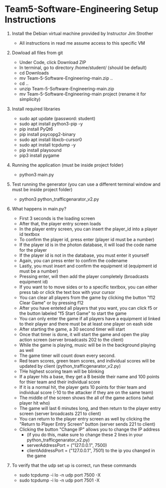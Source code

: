 # Team5-Software-Engineering Setup Instructions

  1. Install the Debian virtual machine provided by Instructor Jim Strother
     - All instructions in read me assume access to this specific VM
    
  2. Dowload all files from git
     - Under Code, click Download ZIP
     - In terminal, go to directory /home/student/ (should be default)
     - cd Downloads
     - mv Team-5-Software-Engineering-main.zip ..
     - cd ..
     - unzip Team-5-Software-Engineering-main.zip
     - mv Team-5-Software-Engineering-main project (rename it for simplicity)

  3. Install required libraries
     - sudo apt update (password: student)
     - sudo apt install python3-pip -y
     - pip install PyQt6
     - pip install psycopg2-binary
     - sudo apt install libxcb-cursor0
     - sudo apt install tcpdump -y
     - pip install playsound
     - pip3 install pygame

    
  4. Running the application (must be inside project folder)
     - python3 main.py
    
  5. Test running the generator (you can use a different terminal window and must be inside project folder)
     - python3 python_trafficgenarator_v2.py

  6. What happens in main.py?
     - First 3 seconds is the loading screen
     - After that, the player entry screen loads
     - In the player entry screen, you can insert the player_id into a player id textbox
     - To confirm the player id, press enter (player id must be a number)
     - If the player id is in the photon database, it will load the code name for the player
     - If the player id is not in the database, you must enter it yourself 
     - Again, you can press enter to confirm the codename
     - Lastly, you must insert and confirm the equipment id (equipment id must be a number)
     - Pressing enter, will then add the player completely (broadcasts equipment id)
     - If you want to to move sides or to a specific textbox, you can either press tab or click the text box with your cursor
     - You can clear all players from the game by clicking the button "f12 Clear Game" or by pressing f12
     - After you have enteted all players that you want, you can click f5 or the button labeled "f5 Start Game" to start the game
     - You can only enter the game if all players have a equipment id linked to their player and there must be at least one player on eash side
     - After starting the game, a 30 second timer will start 
     - Once that timer is done, it will start the game and open the play action screen (server broadcasts 202 to the client)
     - While the game is playing, music will be in the background playing as well
     - The game timer will count down every second.
     - Red team scores, green team scores, and individual scores will be updated by client (python_trafficgenarator_v2.py)
     - THe highest scoring team will be blinking
     - If a player hits a base, they get a B beside their name and 100 points for thier team and their individual score
     - If it is a normal hit, the player gets 10 points for thier team and individual score (-10 to the attacker if they are on the same team)
     - The middle of the screen shows the all of the game actions (what player hit who)
     - The game will last 6 minutes long, and then return to the player entry screen (server broadcasts 221 to client)
     - You can return to the player entry screen as well by clicking the "Return to Player Entry Screen" button (server sends 221 to client)
     - Clicking the button "Change IP" allows you to change the IP address
         - (if you do this, make sure to change these 2 lines in your python_trafficgenarator_v2.py)
         - serverAddressPort   = ("127.0.0.1", 7500) 
         - clientAddressPort   = ("127.0.0.1", 7501) to the ip you changed in the game
   
  7. To verify that the udp set up is correct, run these commands
     - sudo tcpdump -i lo -n udp port 7500 -X
     - sudo tcpdump -i lo -n udp port 7501 -X

